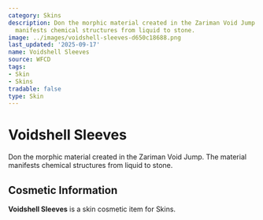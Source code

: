 ```yaml
---
category: Skins
description: Don the morphic material created in the Zariman Void Jump. The material
  manifests chemical structures from liquid to stone.
image: ../images/voidshell-sleeves-d650c18688.png
last_updated: '2025-09-17'
name: Voidshell Sleeves
source: WFCD
tags:
- Skin
- Skins
tradable: false
type: Skin
---
```


# Voidshell Sleeves

Don the morphic material created in the Zariman Void Jump. The material manifests chemical structures from liquid to stone.

## Cosmetic Information

**Voidshell Sleeves** is a skin cosmetic item for Skins.

